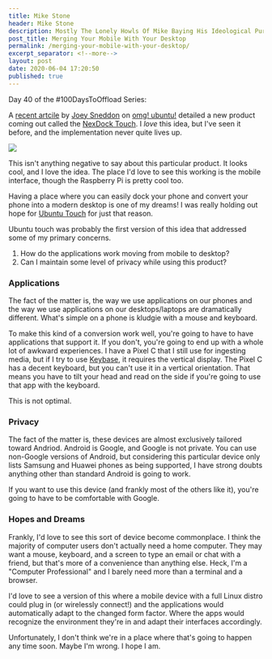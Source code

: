 ```yaml
---
title: Mike Stone
header: Mike Stone
description: Mostly The Lonely Howls Of Mike Baying His Ideological Purity At The Moon
post_title: Merging Your Mobile With Your Desktop
permalink: /merging-your-mobile-with-your-desktop/
excerpt_separator: <!--more-->
layout: post
date: 2020-06-04 17:20:50
published: true
---
```


Day 40 of the #100DaysToOffload Series:

A [recent artcile](https://www.omgubuntu.co.uk/2020/06/nexdock-touch) by [Joey Sneddon](https://www.omgubuntu.co.uk/author/d0od) on [omg! ubuntu!](https://www.omgubuntu.co.uk) detailed a new product coming out called the [NexDock Touch](https://nexdock.com/blog/nexdock-touch/). I _love_ this idea, but I've seen it before, and the implementation never quite lives up. 

<!--more-->

![](https://i.snap.as/ofRlP9J.jpg)

This isn't anything negative to say about this particular product. It looks cool, and I love the idea. The place I'd love to see this working is the mobile interface, though the Raspberry Pi is pretty cool too.

Having a place where you can easily dock your phone and convert your phone into a modern desktop is one of my dreams! I was really holding out hope for [Ubuntu Touch](https://ubports.com) for just that reason.

Ubuntu touch was probably the first version of this idea that addressed some of my primary concerns. 

1. How do the applications work moving from mobile to desktop?
2. Can I maintain some level of privacy while using this product?

### Applications

The fact of the matter is, the way we use applications on our phones and the way we use applications on our desktops/laptops are dramatically different. What's simple on a phone is kludgie with a mouse and keyboard. 

To make this kind of a conversion work well, you're going to have to have applications that support it. If you don't, you're going to end up with a whole lot of awkward experiences. I have a Pixel C that I still use for ingesting media, but if I try to use [Keybase](https://keybase.io), it requires the vertical display. The Pixel C has a decent keyboard, but you can't use it in a vertical orientation. That means you have to tilt your head and read on the side if you're going to use that app with the keyboard.

This is not optimal.

### Privacy

The fact of the matter is, these devices are almost exclusively tailored toward Andriod. Android is Google, and Google is not private. You can use non-Google versions of Android, but considering this particular device only lists Samsung and Huawei phones as being supported, I have strong doubts anything other than standard Android is going to work.

If you want to use this device (and frankly most of the others like it), you're going to have to be comfortable with Google.

### Hopes and Dreams

Frankly, I'd love to see this sort  of device become commonplace. I think the majority of computer users don't actually need a home computer. They may want a mouse, keyboard, and a screen to type an email or chat with a friend, but that's more of a convenience than anything else. Heck, I'm a "Computer Professional" and I barely need more than a terminal and a browser.

I'd love to see a version of this where a mobile device with a full Linux distro could plug in (or wirelessly connect!) and the applications would automatically adapt to the changed form factor. Where the apps would recognize the environment they're in and adapt their interfaces accordingly. 

Unfortunately, I don't think we're in a place where that's going to happen any time soon. Maybe I'm wrong. I hope I am.  